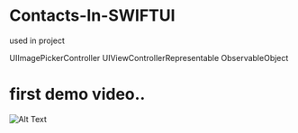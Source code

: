 # Contacts-In-SWIFTUI

used in project

UIImagePickerController
UIViewControllerRepresentable
ObservableObject




# first demo video..



![Alt Text](https://j.gifs.com/k83Omx.gif)
